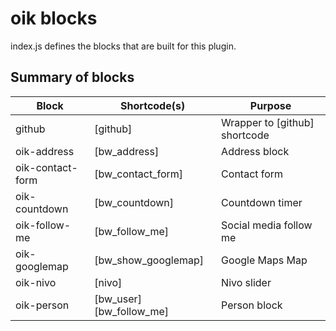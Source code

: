 # oik blocks

index.js defines the blocks that are built for this plugin.

## Summary of blocks

Block | Shortcode(s) | Purpose
----- | -------- | -----
github | [github] | Wrapper to [github] shortcode
oik-address | [bw_address] | Address block
oik-contact-form | [bw_contact_form] | Contact form 
oik-countdown |	[bw_countdown] | Countdown timer
oik-follow-me | [bw_follow_me] | Social media follow me
oik-googlemap | [bw_show_googlemap] | Google Maps Map
oik-nivo | [nivo] | Nivo slider
oik-person | [bw_user] [bw_follow_me] | Person block




 
